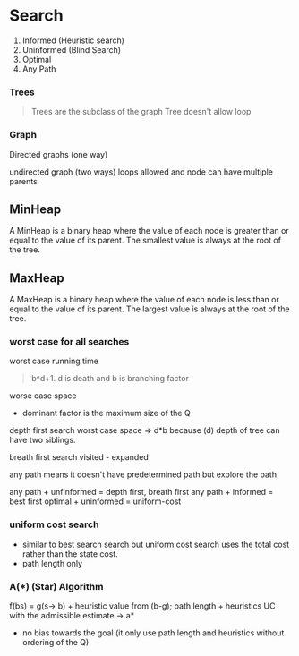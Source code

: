 # Search

1. Informed (Heuristic search)
2. Uninformed (Blind Search)
3. Optimal
4. Any Path

### Trees

> Trees are the subclass of the graph
> Tree doesn't allow loop

### Graph

Directed graphs (one way)

undirected graph (two ways)
loops allowed and node can have multiple parents

## MinHeap

A MinHeap is a binary heap where the value of each node is greater than or equal to the value of its parent. The smallest value is always at the root of the tree.

## MaxHeap

A MaxHeap is a binary heap where the value of each node is less than or equal to the value of its parent. The largest value is always at the root of the tree.

### worst case for all searches

worst case running time

> b^d+1. d is death and b is branching factor

worse case space

- dominant factor is the maximum size of the Q

depth first search worst case space => d\*b
because (d) depth of tree can have two siblings.

breath first search visited - expanded

any path means it doesn't have predetermined path but explore the path

any path + unfinformed = depth first, breath first
any path + informed = best first
optimal + uninformed = uniform-cost

### uniform cost search

- similar to best search search but uniform cost search uses the total cost rather than the state cost.
- path length only

### A(\*) (Star) Algorithm

f(bs) = g(s-> b) + heuristic value from (b-g);
path length + heuristics
UC with the admissible estimate -> a\*

- no bias towards the goal (it only use path length and heuristics without ordering of the Q)
